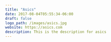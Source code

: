 ```yaml
---
title: "Asics"
date: 2017-08-04T05:55:34-06:00
draft: false
logo_path: /images/asics.jpg
website: https://asics.com
description: This is the description for asics 
---
```

